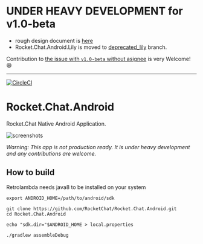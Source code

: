 # UNDER HEAVY DEVELOPMENT for v1.0-beta

* rough design document is [here](https://github.com/RocketChat/Rocket.Chat.Android/blob/doc/README.md)
* Rocket.Chat.Android.Lily is moved to [deprecated_lily](https://github.com/RocketChat/Rocket.Chat.Android/tree/deprecated_lily) branch.

Contribution to [the issue with `v1.0-beta` without asignee](https://github.com/RocketChat/Rocket.Chat.Android/issues?utf8=%E2%9C%93&q=is%3Aopen%20is%3Aissue%20no%3Aassignee%20v1.0-beta) is very Welcome! :smile:

---

[![CircleCI](https://circleci.com/gh/RocketChat/Rocket.Chat.Android/tree/develop.svg?style=shield)](https://circleci.com/gh/RocketChat/Rocket.Chat.Android/tree/develop)

# Rocket.Chat.Android
Rocket.Chat Native Android Application.

![screenshots](https://cloud.githubusercontent.com/assets/11763113/11993320/ccdcf296-aa72-11e5-9950-e08f7a280516.png)

*Warning: This app is not production ready. It is under heavy development and any contributions are welcome.*


## How to build

Retrolambda needs java8 to be installed on your system
```
export ANDROID_HOME=/path/to/android/sdk

git clone https://github.com/RocketChat/Rocket.Chat.Android.git
cd Rocket.Chat.Android

echo "sdk.dir="$ANDROID_HOME > local.properties

./gradlew assembleDebug
```
